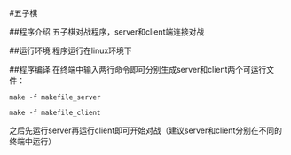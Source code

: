#五子棋

##程序介绍
五子棋对战程序，server和client端连接对战

##运行环境
程序运行在linux环境下

##程序编译
在终端中输入两行命令即可分别生成server和client两个可运行文件：

```
make -f makefile_server
```

```
make -f makefile_client
```

之后先运行server再运行client即可开始对战（建议server和client分别在不同的终端中运行）
